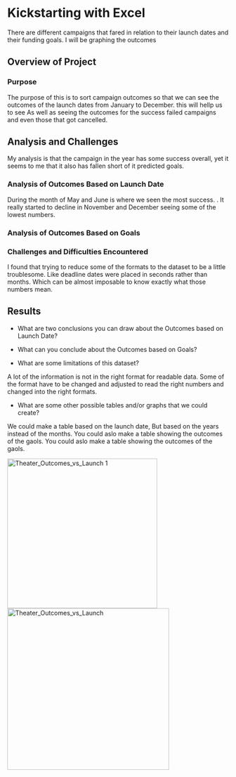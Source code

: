 # Kickstarting with Excel
 There are different campaigns that  fared in relation to their launch dates and their funding goals. I will be graphing the outcomes
## Overview of Project

### Purpose

The purpose of this is to sort campaign outcomes so that we can see the outcomes of the launch dates from January to December.  this will hellp us to see As well as 
seeing the outcomes for the success failed campaigns and even those that got cancelled.

## Analysis and Challenges

My analysis is that the campaign in the year has some success overall, yet it seems to me that it also has fallen short of it predicted goals.  

### Analysis of Outcomes Based on Launch Date

During the month of May and June is where we seen the most success. .  It really started to decline in November and December seeing some of the lowest numbers. 

### Analysis of Outcomes Based on Goals

### Challenges and Difficulties Encountered

I found that trying to reduce some of the formats to the dataset to be a little troublesome. Like deadline dates were placed in seconds rather than months. Which can be almost imposable to know exactly what those numbers mean.

## Results

- What are two conclusions you can draw about the Outcomes based on Launch Date?

- What can you conclude about the Outcomes based on Goals?

- What are some limitations of this dataset?

A lot of the information is not in the right format for readable data. Some of the format have to be changed and adjusted to read the right numbers and changed into the right formats.  
- What are some other possible tables and/or graphs that we could create?

We could make a table based on the launch date, But based on the years instead of the months. 
You could aslo make a table showing the outcomes of the gaols. You could aslo make a table showing the outcomes of the gaols. 

<img width="341" alt="Theater_Outcomes_vs_Launch 1" src="https://user-images.githubusercontent.com/109318020/186756565-61fa261e-925e-4e51-b057-0e59388e144c.png">
<img width="368" alt="Theater_Outcomes_vs_Launch" src="https://user-images.githubusercontent.com/109318020/186757148-ae554c90-1239-453e-8c3e-34db7724f385.png">
